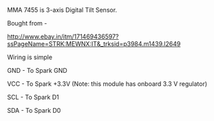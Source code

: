 MMA 7455 is 3-axis Digital Tilt Sensor. 

Bought from - 


http://www.ebay.in/itm/171469436597?ssPageName=STRK:MEWNX:IT&_trksid=p3984.m1439.l2649 

Wiring is simple 

GND - To Spark  GND

VCC - To Spark  +3.3V (Note: this module has onboard 3.3 V regulator)

SCL - To Spark D1

SDA - To Spark D0


